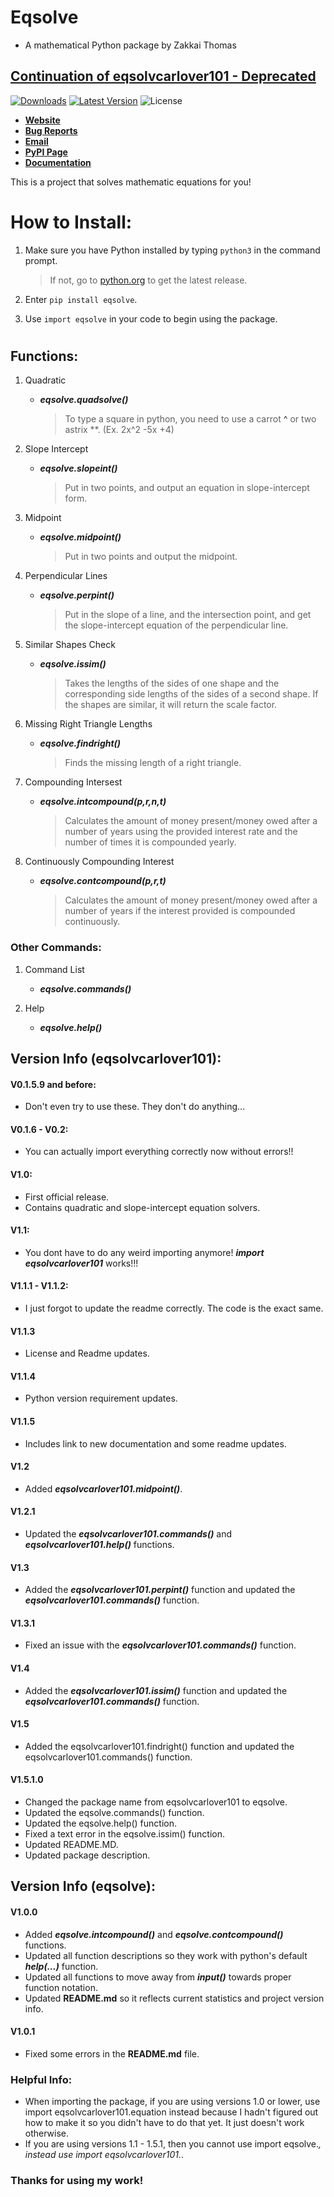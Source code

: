 # Eqsolve 
- A mathematical Python package by Zakkai Thomas

## [**Continuation of eqsolvcarlover101 - Deprecated**](https://pypi.org/project/eqsolvcarlover101)

[![Downloads](https://static.pepy.tech/personalized-badge/eqsolvcarlover101?period=total&units=international_system&left_color=grey&right_color=brightgreen&left_text=Total%20Downloads)](https://pepy.tech/project/eqsolvcarlover101) [![Latest Version](https://img.shields.io/pypi/v/eqsolvcarlover101?label=Latest%20Version)](https://pypi.org/project/eqsolvcarlover101/) ![License](https://img.shields.io/badge/License-BSD-lightgray?label=License)

- [**Website**](https://github.com/Carlover101/equation-solver)
- [**Bug Reports**](https://github.com/Carlover101/equation-solver/issues)
- [**Email**](mailto:zmanmustang2017@gmail.com)
- [**PyPI Page**](https://pypi.org/project/eqsolvcarlover101)
- [**Documentation**](https://carlover101.github.io/equation-solver)


This is a project that solves mathematic equations for you!


# How to Install:

1. Make sure you have Python installed by typing `python3` in the command prompt.
   > If not, go to [python.org](https://python.org) to get the latest release.

2. Enter `pip install eqsolve`.

3. Use `import eqsolve` in your code to begin using the package.

#


## Functions:

1. Quadratic
    - ***eqsolve.quadsolve()***
      > To type a square in python, you need to use a carrot **^** or two astrix **. (Ex. 2x^2 -5x +4)

2. Slope Intercept
    - ***eqsolve.slopeint()***
      > Put in two points, and output an equation in slope-intercept form.

3. Midpoint
    - _**eqsolve.midpoint()**_
      > Put in two points and output the midpoint.

4. Perpendicular Lines
    - ***eqsolve.perpint()***
      > Put in the slope of a line, and the intersection point, and get the slope-intercept equation of the perpendicular line.

5. Similar Shapes Check
    - ***eqsolve.issim()***
      > Takes the lengths of the sides of one shape and the corresponding side lengths of the sides of a second shape.
      > If the shapes are similar, it will return the scale factor.

6. Missing Right Triangle Lengths
   - ***eqsolve.findright()***
     > Finds the missing length of a right triangle.

7. Compounding Intersest
   - ***eqsolve.intcompound(p,r,n,t)***
     > Calculates the amount of money present/money owed after a number of years using the provided interest rate and the number of times it is compounded yearly.

8. Continuously Compounding Interest
   - ***eqsolve.contcompound(p,r,t)***
     > Calculates the amount of money present/money owed after a number of years if the interest provided is compounded continuously.

### Other Commands:

1. Command List
    - ***eqsolve.commands()***

2. Help
    - ***eqsolve.help()***

## Version Info (eqsolvcarlover101):

#### V0.1.5.9 and before:
  - Don't even try to use these. They don't do anything...

#### V0.1.6 - V0.2:
  - You can actually import everything correctly now without errors!!

#### V1.0:
  - First official release.
  - Contains quadratic and slope-intercept equation solvers.

#### V1.1:
  - You dont have to do any weird importing anymore! ***import eqsolvcarlover101*** works!!!

#### V1.1.1 - V1.1.2:
  - I just forgot to update the readme correctly. The code is the exact same.

#### V1.1.3
  - License and Readme updates.

#### V1.1.4
  - Python version requirement updates.

#### V1.1.5
  - Includes link to new documentation and some readme updates.

#### V1.2
  - Added _**eqsolvcarlover101.midpoint()**_.

#### V1.2.1
  - Updated the _**eqsolvcarlover101.commands()**_ and _**eqsolvcarlover101.help()**_ functions.

#### V1.3
  - Added the _**eqsolvcarlover101.perpint()**_ function and updated the _**eqsolvcarlover101.commands()**_ function.

#### V1.3.1
  - Fixed an issue with the _**eqsolvcarlover101.commands()**_ function.

#### V1.4
  - Added the _**eqsolvcarlover101.issim()**_ function and updated the _**eqsolvcarlover101.commands()**_ function.

#### V1.5
  - Added the eqsolvcarlover101.findright() function and updated the eqsolvcarlover101.commands() function.
#### V1.5.1.0
  - Changed the package name from eqsolvcarlover101 to eqsolve.
  - Updated the eqsolve.commands() function.
  - Updated the eqsolve.help() function.
  - Fixed a text error in the eqsolve.issim() function.
  - Updated README.MD.
  - Updated package description.

## Version Info (eqsolve):
#### V1.0.0
   - Added _**eqsolve.intcompound()**_ and _**eqsolve.contcompound()**_ functions.
   - Updated all function descriptions so they work with python's default ***help(...)*** function.
   - Updated all functions to move away from ***input()*** towards proper function notation.
   - Updated **README.md** so it reflects current statistics and project version info.
#### V1.0.1
   - Fixed some errors in the **README.md** file.


### Helpful Info:
  - When importing the package, if you are using versions 1.0 or lower, use import eqsolvcarlover101.equation instead because I hadn't figured out how to make it so you didn't have to do that yet. It just doesn't work otherwise.
  - If you are using versions 1.1 - 1.5.1, then you cannot use import eqsolve.*, instead use import eqsolvcarlover101.*.

### Thanks for using my work!
